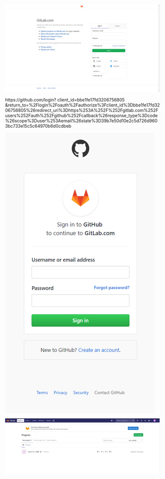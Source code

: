 
<p>
<img src="assets/images/gitlab/gitlab-1-login-screen.PNG" />
</p>
<p>
https://github.com/login?
  client_id=bbe1fe17fd3206756805
  &return_to=%2Flogin%2Foauth%2Fauthorize%3Fclient_id%3Dbbe1fe17fd3206756805%26redirect_uri%3Dhttps%253A%252F%252Fgitlab.com%252Fusers%252Fauth%252Fgithub%252Fcallback%26response_type%3Dcode%26scope%3Duser%253Aemail%26state%3D39b7e50d10e2c5d726d9603bc733e15c5c64970b6d0cdbeb
</p>
<p>
<img src="assets/images/gitlab/gitlab-2-github-login-screen.PNG" />
</p>
<p>
<img src="assets/images/gitlab/gitlab-3-login-success.PNG" />
</p>
